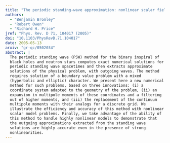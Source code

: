 ```yaml
---
title: "The periodic standing-wave approximation: nonlinear scalar fields, adapted coordinates, and the eigenspectral method"
authors:
  - "Benjamin Bromley"
  - "Robert Owen"
  - "Richard H. Price"
jref: "Phys. Rev. D 71, 104017 (2005)"
doi: "10.1103/PhysRevD.71.104017"
date: 2005-05-13
arxiv: "gr-qc/0502034"
abstract: |
  The periodic standing wave (PSW) method for the binary inspiral of
  black holes and neutron stars computes exact numerical solutions for
  periodic standing wave spacetimes and then extracts approximate
  solutions of the physical problem, with outgoing waves. The method
  requires solution of a boundary value problem with a mixed
  (hyperbolic and elliptic) character. We present here a new numerical
  method for such problems, based on three innovations: (i) a
  coordinate system adapted to the geometry of the problem, (ii) an
  expansion in multipole moments of these coordinates and a filtering
  out of higher moments, and (iii) the replacement of the continuum
  multipole moments with their analogs for a discrete grid. We
  illustrate the efficiency and accuracy of this method with nonlinear
  scalar model problems. Finally, we take advantage of the ability of
  this method to handle highly nonlinear models to demonstrate that
  the outgoing approximations extracted from the standing wave
  solutions are highly accurate even in the presence of strong
  nonlinearities.
---
```


